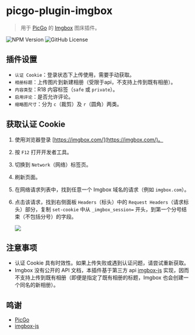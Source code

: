 
# picgo-plugin-imgbox

> 用于 [PicGo](https://github.com/Molunerfinn/PicGo) 的 [Imgbox](https://imgbox.com/) 图床插件。

![NPM Version](https://img.shields.io/npm/v/picgo-plugin-imgbox) ![GitHub License](https://img.shields.io/github/license/aquausora/picgo-plugin-imgbox)

## 插件设置

* `认证 Cookie`：登录状态下上传使用，需要手动获取。
* `相册标题`：上传图片到新建相册（受限于api，不支持上传到既有相册）。
* `内容类型`：R18 内容标签（`safe` 或 `private`）。
* `启用评论`：是否允许评论。
* `缩略图尺寸`：分为 `c`（裁剪）及 `r`（圆角）两类。

## 获取认证 Cookie

1.  使用浏览器登录 [https://imgbox.com/](https://imgbox.com/)。

2.  按 `F12` 打开开发者工具。

3.  切换到 `Network`（网络）标签页。

4.  刷新页面。

5.  在网络请求列表中，找到任意一个 Imgbox 域名的请求（例如 `imgbox.com`）。

6.  点击该请求，找到右侧面板 `Headers`（标头）中的 `Request Headers`（请求标头）部分，复制 `set-cookie` 中从 `_imgbox_session=` 开头，到第一个分号结束（不包括分号）的字段。

    ![](https://raw.githubusercontent.com/arifvn/imgbox-js/refs/heads/main/cookie.png)

## 注意事项

* 认证 Cookie 具有时效性。如果上传失败或遇到认证问题，请尝试重新获取。
* Imgbox 没有公开的 API 文档，本插件基于第三方 api [imgbox-js](https://github.com/arifvn/imgbox-js) 实现，因而不支持上传到既有相册（即便是指定了既有相册的标题，Imgbox 也会创建一个同名的新相册）。

## 鸣谢

  * [PicGo](https://github.com/Molunerfinn/PicGo)
  * [imgbox-js](https://github.com/arifvn/imgbox-js)